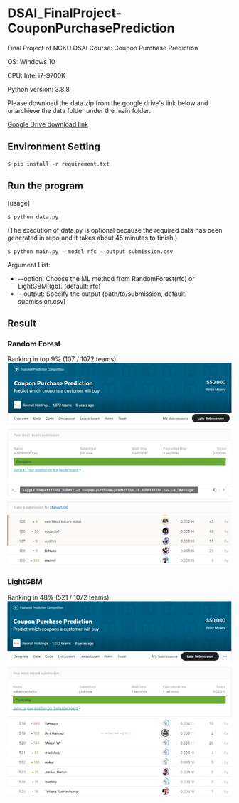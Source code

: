 # DSAI_FinalProject-CouponPurchasePrediction
Final Project of NCKU DSAI Course: Coupon Purchase Prediction

OS: Windows 10

CPU: Intel i7-9700K

Python version: 3.8.8

Please download the data.zip from the google drive's link below and unarchieve the data folder under the main folder.

[Google Drive download link](https://drive.google.com/file/d/19uqDb53Mo1mdgefnp24-GfvVTPTG-Z80/view?usp=sharing) 
## Environment Setting
```
$ pip install -r requirement.txt
```
## Run the program
[usage] 
```
$ python data.py
```
(The execution of data.py is optional because the required data has been generated in repo and it takes about 45 minutes to finish.)
```
$ python main.py --model rfc --output submission.csv
```
Argument List:
* --option: Choose the ML method from RandomForest(rfc) or LightGBM(lgb). (default: rfc)
* --output: Specify the output (path/to/submission, default: submission.csv)

## Result
### Random Forest
Ranking in top 9% (107 / 1072 teams)
![image](https://github.com/chihyu1206/DSAI_FinalProject-CouponPurchasePrediction/blob/main/Result/RandomForest.jpg)
![image](https://github.com/chihyu1206/DSAI_FinalProject-CouponPurchasePrediction/blob/main/Result/RandomForestRanking.jpg)

### LightGBM
Ranking in 48% (521 / 1072 teams)
![image](https://github.com/chihyu1206/DSAI_FinalProject-CouponPurchasePrediction/blob/main/Result/LightGBM.jpg)
![image](https://github.com/chihyu1206/DSAI_FinalProject-CouponPurchasePrediction/blob/main/Result/LightGBMranking.jpg)

